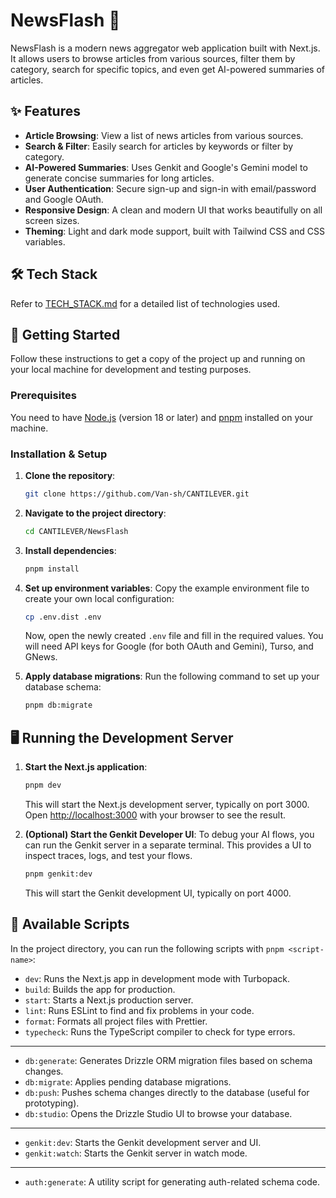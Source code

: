 # NewsFlash 🚀

NewsFlash is a modern news aggregator web application built with Next.js. It allows users to browse articles from various sources, filter them by category, search for specific topics, and even get AI-powered summaries of articles.

## ✨ Features

* **Article Browsing**: View a list of news articles from various sources.
* **Search & Filter**: Easily search for articles by keywords or filter by category.
* **AI-Powered Summaries**: Uses Genkit and Google's Gemini model to generate concise summaries for long articles.
* **User Authentication**: Secure sign-up and sign-in with email/password and Google OAuth.
* **Responsive Design**: A clean and modern UI that works beautifully on all screen sizes.
* **Theming**: Light and dark mode support, built with Tailwind CSS and CSS variables.

## 🛠️ Tech Stack

Refer to [TECH_STACK.md](./TECH_STACK.md) for a detailed list of technologies used.

## 🚀 Getting Started

Follow these instructions to get a copy of the project up and running on your local machine for development and testing purposes.

### Prerequisites

You need to have [Node.js](https://nodejs.org/) (version 18 or later) and [pnpm](https://pnpm.io/installation) installed on your machine.

### Installation & Setup

1. **Clone the repository**:

    ```bash
    git clone https://github.com/Van-sh/CANTILEVER.git
    ```

2. **Navigate to the project directory**:

    ```bash
    cd CANTILEVER/NewsFlash
    ```

3. **Install dependencies**:

    ```bash
    pnpm install
    ```

4. **Set up environment variables**:
   Copy the example environment file to create your own local configuration:

    ```bash
    cp .env.dist .env
    ```

   Now, open the newly created `.env` file and fill in the required values. You will need API keys for Google (for both OAuth and Gemini), Turso, and GNews.

5. **Apply database migrations**:
   Run the following command to set up your database schema:

    ```bash
    pnpm db:migrate
    ```

## 🖥️ Running the Development Server

1. **Start the Next.js application**:

    ```bash
    pnpm dev
    ```

    This will start the Next.js development server, typically on port 3000. Open [http://localhost:3000](http://localhost:3000) with your browser to see the result.

2. **(Optional) Start the Genkit Developer UI**:
    To debug your AI flows, you can run the Genkit server in a separate terminal. This provides a UI to inspect traces, logs, and test your flows.

    ```bash
    pnpm genkit:dev
    ```

    This will start the Genkit development UI, typically on port 4000.

## 📜 Available Scripts

In the project directory, you can run the following scripts with `pnpm <script-name>`:

* `dev`: Runs the Next.js app in development mode with Turbopack.
* `build`: Builds the app for production.
* `start`: Starts a Next.js production server.
* `lint`: Runs ESLint to find and fix problems in your code.
* `format`: Formats all project files with Prettier.
* `typecheck`: Runs the TypeScript compiler to check for type errors.

---

* `db:generate`: Generates Drizzle ORM migration files based on schema changes.
* `db:migrate`: Applies pending database migrations.
* `db:push`: Pushes schema changes directly to the database (useful for prototyping).
* `db:studio`: Opens the Drizzle Studio UI to browse your database.

---

* `genkit:dev`: Starts the Genkit development server and UI.
* `genkit:watch`: Starts the Genkit server in watch mode.

---

* `auth:generate`: A utility script for generating auth-related schema code.

